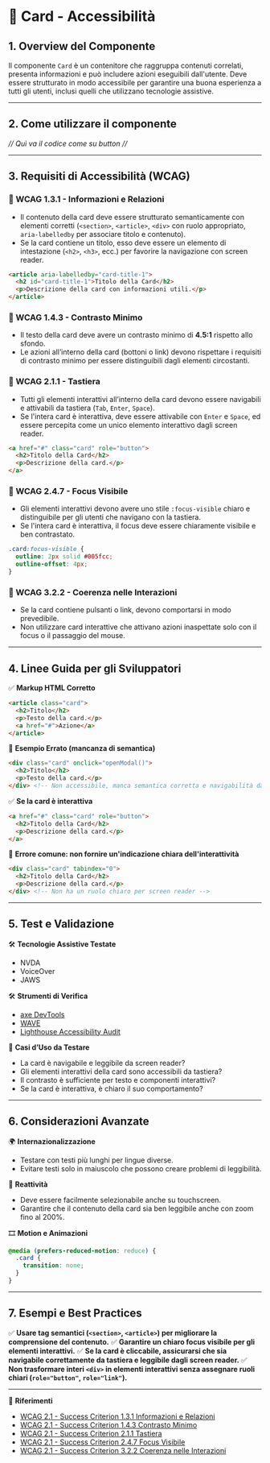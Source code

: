 # 📌 Card - Accessibilità

## 1. Overview del Componente
Il componente `Card` è un contenitore che raggruppa contenuti correlati, presenta informazioni e può includere azioni eseguibili dall'utente. Deve essere strutturato in modo accessibile per garantire una buona esperienza a tutti gli utenti, inclusi quelli che utilizzano tecnologie assistive.

---
## 2. Come utilizzare il componente

*// Quì va il codice come su button //*

---

## 3. Requisiti di Accessibilità (WCAG)

### 🔹 WCAG 1.3.1 - Informazioni e Relazioni
- Il contenuto della card deve essere strutturato semanticamente con elementi corretti (`<section>`, `<article>`, `<div>` con ruolo appropriato, `aria-labelledby` per associare titolo e contenuto).
- Se la card contiene un titolo, esso deve essere un elemento di intestazione (`<h2>`, `<h3>`, ecc.) per favorire la navigazione con screen reader.

```html
<article aria-labelledby="card-title-1">
  <h2 id="card-title-1">Titolo della Card</h2>
  <p>Descrizione della card con informazioni utili.</p>
</article>
```

### 🔹 WCAG 1.4.3 - Contrasto Minimo
- Il testo della card deve avere un contrasto minimo di **4.5:1** rispetto allo sfondo.
- Le azioni all’interno della card (bottoni o link) devono rispettare i requisiti di contrasto minimo per essere distinguibili dagli elementi circostanti.

### 🔹 WCAG 2.1.1 - Tastiera
- Tutti gli elementi interattivi all’interno della card devono essere navigabili e attivabili da tastiera (`Tab`, `Enter`, `Space`).
- Se l'intera card è interattiva, deve essere attivabile con `Enter` e `Space`, ed essere percepita come un unico elemento interattivo dagli screen reader.

```html
<a href="#" class="card" role="button">
  <h2>Titolo della Card</h2>
  <p>Descrizione della card.</p>
</a>
```

### 🔹 WCAG 2.4.7 - Focus Visibile
- Gli elementi interattivi devono avere uno stile `:focus-visible` chiaro e distinguibile per gli utenti che navigano con la tastiera.
- Se l'intera card è interattiva, il focus deve essere chiaramente visibile e ben contrastato.

```css
.card:focus-visible {
  outline: 2px solid #005fcc;
  outline-offset: 4px; 
}
```

### 🔹 WCAG 3.2.2 - Coerenza nelle Interazioni
- Se la card contiene pulsanti o link, devono comportarsi in modo prevedibile.
- Non utilizzare card interattive che attivano azioni inaspettate solo con il focus o il passaggio del mouse.

---

## 4. Linee Guida per gli Sviluppatori

✅ **Markup HTML Corretto**
```html
<article class="card">
  <h2>Titolo</h2>
  <p>Testo della card.</p>
  <a href="#">Azione</a>
</article>
```

🚫 **Esempio Errato (mancanza di semantica)**
```html
<div class="card" onclick="openModal()">
  <h2>Titolo</h2>
  <p>Testo della card.</p>
</div> <!-- Non accessibile, manca semantica corretta e navigabilità da tastiera -->
```

✅ **Se la card è interattiva**
```html
<a href="#" class="card" role="button">
  <h2>Titolo della Card</h2>
  <p>Descrizione della card.</p>
</a>
```

🚫 **Errore comune: non fornire un'indicazione chiara dell'interattività**
```html
<div class="card" tabindex="0">
  <h2>Titolo della Card</h2>
  <p>Descrizione della card.</p>
</div> <!-- Non ha un ruolo chiaro per screen reader -->
```

---

## 5. Test e Validazione

🛠 **Tecnologie Assistive Testate**
- NVDA
- VoiceOver
- JAWS

🛠 **Strumenti di Verifica**
- [axe DevTools](https://www.deque.com/axe/)
- [WAVE](https://wave.webaim.org/)
- [Lighthouse Accessibility Audit](https://developers.google.com/web/tools/lighthouse/)

🎯 **Casi d’Uso da Testare**
- La card è navigabile e leggibile da screen reader?
- Gli elementi interattivi della card sono accessibili da tastiera?
- Il contrasto è sufficiente per testo e componenti interattivi?
- Se la card è interattiva, è chiaro il suo comportamento?

---

## 6. Considerazioni Avanzate

🌍 **Internazionalizzazione**
- Testare con testi più lunghi per lingue diverse.
- Evitare testi solo in maiuscolo che possono creare problemi di leggibilità.

📱 **Reattività**
- Deve essere facilmente selezionabile anche su touchscreen.
- Garantire che il contenuto della card sia ben leggibile anche con zoom fino al 200%.

🎞 **Motion e Animazioni**
```css
@media (prefers-reduced-motion: reduce) {
  .card {
    transition: none;
  }
}
```

---

## 7. Esempi e Best Practices
✅ **Usare tag semantici (`<section>`, `<article>`) per migliorare la comprensione del contenuto.**
✅ **Garantire un chiaro focus visibile per gli elementi interattivi.**
✅ **Se la card è cliccabile, assicurarsi che sia navigabile correttamente da tastiera e leggibile dagli screen reader.**
✅ **Non trasformare interi `<div>` in elementi interattivi senza assegnare ruoli chiari (`role="button"`, `role="link"`).**

---

📌 **Riferimenti**
- [WCAG 2.1 - Success Criterion 1.3.1 Informazioni e Relazioni](https://www.w3.org/TR/WCAG21/#info-and-relationships)
- [WCAG 2.1 - Success Criterion 1.4.3 Contrasto Minimo](https://www.w3.org/TR/WCAG21/#contrast-minimum)
- [WCAG 2.1 - Success Criterion 2.1.1 Tastiera](https://www.w3.org/TR/WCAG21/#keyboard)
- [WCAG 2.1 - Success Criterion 2.4.7 Focus Visibile](https://www.w3.org/TR/WCAG21/#focus-visible)
- [WCAG 2.1 - Success Criterion 3.2.2 Coerenza nelle Interazioni](https://www.w3.org/TR/WCAG21/#on-input)
